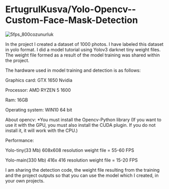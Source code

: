 # ErtugrulKusva/Yolo-Opencv--Custom-Face-Mask-Detection
 
![5fps_800cozunurluk](https://user-images.githubusercontent.com/60093326/135085613-a8260343-1bd4-4cd4-8eab-5ea71fde1510.gif)

In the project I created a dataset of 1000 photos. I have labeled this dataset in yolo format. I did a model tutorial using Yolov3 darknet tiny weight files. The weight file formed as a result of the model training was shared within the project.

The hardware used in model training and detection is as follows:


Graphics card: GTX 1650 Nvidia

Processor: AMD RYZEN 5 1600

Ram: 16GB

Operating system: WIN10 64 bit


About opencv:
*You must install the Opencv-Python library (If you want to use it with the GPU, you must also install the CUDA plugin. If you do not install it, it will work with the CPU.)


Performance:


Yolo-tiny(33 Mb) 608x608 resolution weight file = 55-60 FPS

Yolo-main(330 Mb) 416x 416 resolution weight file = 15-20 FPS

I am sharing the detection code, the weight file resulting from the training and the project outputs so that you can use the model which I created, in your own projects.


